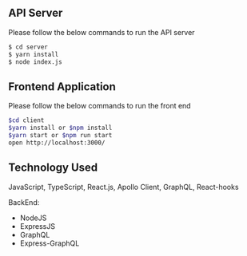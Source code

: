 

## API Server
Please follow the below commands to run the API server  

```bash
$ cd server
$ yarn install
$ node index.js
```

## Frontend Application
Please follow the below commands to run the front end 
```bash
$cd client
$yarn install or $npm install
$yarn start or $npm run start
open http://localhost:3000/
```


## Technology Used

JavaScript, 
TypeScript,
React.js,
Apollo Client,
GraphQL,
React-hooks

BackEnd:
- NodeJS
- ExpressJS
- GraphQL
- Express-GraphQL